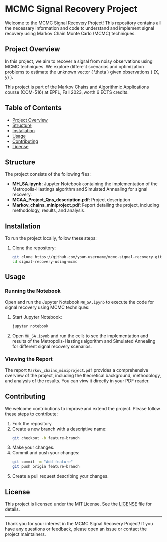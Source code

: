 # MCMC Signal Recovery Project

Welcome to the MCMC Signal Recovery Project! This repository contains all the necessary information and code to understand and implement signal recovery using Markov Chain Monte Carlo (MCMC) techniques.

## Project Overview

In this project, we aim to recover a signal from noisy observations using MCMC techniques. We explore different scenarios and optimization problems to estimate the unknown vector \( \theta \) given observations \( (X, y) \).

This project is part of the Markov Chains and Algorithmic Applications course (COM-516) at EPFL, Fall 2023, worth 6 ECTS credits.
## Table of Contents

- [Project Overview](#project-overview)
- [Structure](#structure)
- [Installation](#installation)
- [Usage](#usage)
- [Contributing](#contributing)
- [License](#license)

## Structure

The project consists of the following files:

- **MH_SA.ipynb**: Jupyter Notebook containing the implementation of the Metropolis-Hastings algorithm and Simulated Annealing for signal recovery.
- **MCAA_Project_Qns_description.pdf**: Project description
- **Markov_chains_miniproject.pdf**: Report detailing the project, including methodology, results, and analysis.

## Installation

To run the project locally, follow these steps:

1. Clone the repository:
   ```sh
   git clone https://github.com/your-username/mcmc-signal-recovery.git
   cd signal-recovery-using-mcmc
   ```

## Usage

### Running the Notebook

Open and run the Jupyter Notebook `MH_SA.ipynb` to execute the code for signal recovery using MCMC techniques:

1. Start Jupyter Notebook:
   ```sh
   jupyter notebook
   ```

2. Open `MH_SA.ipynb` and run the cells to see the implementation and results of the Metropolis-Hastings algorithm and Simulated Annealing for different signal recovery scenarios.

### Viewing the Report

The report `Markov_chains_miniproject.pdf` provides a comprehensive overview of the project, including the theoretical background, methodology, and analysis of the results. You can view it directly in your PDF reader.

## Contributing

We welcome contributions to improve and extend the project. Please follow these steps to contribute:

1. Fork the repository.
2. Create a new branch with a descriptive name:
   ```sh
   git checkout -b feature-branch
   ```
3. Make your changes.
4. Commit and push your changes:
   ```sh
   git commit -m "Add feature"
   git push origin feature-branch
   ```
5. Create a pull request describing your changes.

## License

This project is licensed under the MIT License. See the [LICENSE](LICENSE) file for details.

---

Thank you for your interest in the MCMC Signal Recovery Project! If you have any questions or feedback, please open an issue or contact the project maintainers.
